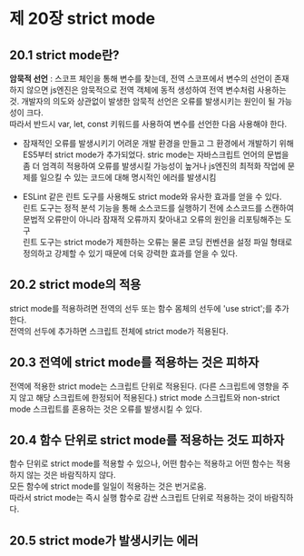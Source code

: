 제 20장 strict mode
====================
20.1 strict mode란?
-------------------
**암묵적 선언** : 스코프 체인을 통해 변수를 찾는데, 전역 스코프에서 변수의 선언이 존재하지 않으면 js엔진은 암묵적으로 전역 객체에 동적 생성하여 전역 변수처럼 사용하는 것.
개발자의 의도와 상관없이 발생한 암묵적 선언은 오류를 발생시키는 원인이 될 가능성이 크다.   
따라서 반드시 var, let, const 키워드를 사용하여 변수를 선언한 다음 사용해야 한다.

* 잠재적인 오류를 발생시키기 어려운 개발 환경을 만들고 그 환경에서 개발하기 위해 ES5부터 strict mode가 추가되었다.
  stric mode는 자바스크립트 언어의 문법을 좀 더 엄격히 적용하여 오류를 발생시킬 가능성이 높거나 js엔진의 최적화 작업에 문제를 일으킬 수 있는 코드에 대해 명시적인 에러를 발생시킴
  
* ESLint 같은 린트 도구를 사용해도 strict mode와 유사한 효과를 얻을 수 있다.   
린트 도구는 정적 분석 기능을 통해 소스코드를 실행하기 전에 소스코드를 스캔하여 문법적 오류만이 아니라 잠재적 오류까지 찾아내고 오류의 원인을 리포팅해주는 도구   
린트 도구는 strict mode가 제한하는 오류는 물론 코딩 컨벤션을 설정 파일 형태로 정의하고 강제할 수 있기 때문에 더욱 강력한 효과를 얻을 수 있다.

20.2 strict mode의 적용
-----------------------
strict mode를 적용하려면 전역의 선두 또는 함수 몸체의 선두에 'use strict';를 추가한다.   
전역의 선두에 추가하면 스크립트 전체에 strict mode가 적용된다.

20.3 전역에 strict mode를 적용하는 것은 피하자
-----------------------------------------------
전역에 적용한 strict mode는 스크립트 단위로 적용된다. (다른 스크립트에 영향을 주지 않고 해당 스크립트에 한정되어 적용된다.)
strict mode 스크립트와 non-strict mode 스크립트를 혼용하는 것은 오류를 발생시킬 수 있다.

20.4 함수 단위로 strict mode를 적용하는 것도 피하자
----------------------------------------------------
함수 단위로 strict mode를 적용할 수 있으나, 어떤 함수는 적용하고 어떤 함수는 적용하지 않는 것은 바람직하지 않다.   
모든 함수에 strict mode를 일일이 적용하는 것은 번거로움.   
따라서 strict mode는 즉시 실행 함수로 감싼 스크립트 단위로 적용하는 것이 바람직하다.

20.5 strict mode가 발생시키는 에러
-------------------------------------
